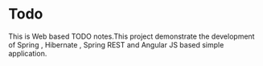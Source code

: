 # Todo
This is Web based TODO notes.This project demonstrate the development of Spring , Hibernate , Spring REST and Angular JS based simple application.
